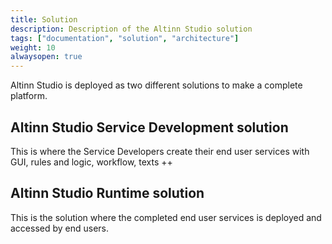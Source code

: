 ```yaml
---
title: Solution
description: Description of the Altinn Studio solution
tags: ["documentation", "solution", "architecture"]
weight: 10
alwaysopen: true
---
```


Altinn Studio is deployed as two different solutions to make a complete platform.


## Altinn Studio Service Development solution
This is where the Service Developers create their end user services with GUI, rules and logic, workflow, texts  ++

## Altinn Studio Runtime solution
This is the solution where the completed end user services is deployed and accessed by end users. 

